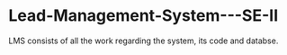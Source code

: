 # Lead-Management-System---SE-II
LMS consists of all the work regarding the system, its code and databse.
